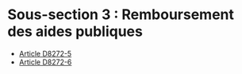 # Sous-section 3 : Remboursement des aides publiques

* [Article D8272-5](./LEGIARTI000024886224.md)
* [Article D8272-6](./LEGIARTI000024886226.md)
